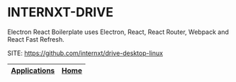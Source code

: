 # INTERNXT-DRIVE

 Electron React Boilerplate uses Electron, React, React Router, Webpack  and React Fast Refresh.

 SITE: https://github.com/internxt/drive-desktop-linux

 | [Applications](https://portable-linux-apps.github.io/apps.html) | [Home](https://portable-linux-apps.github.io)
 | --- | --- |
